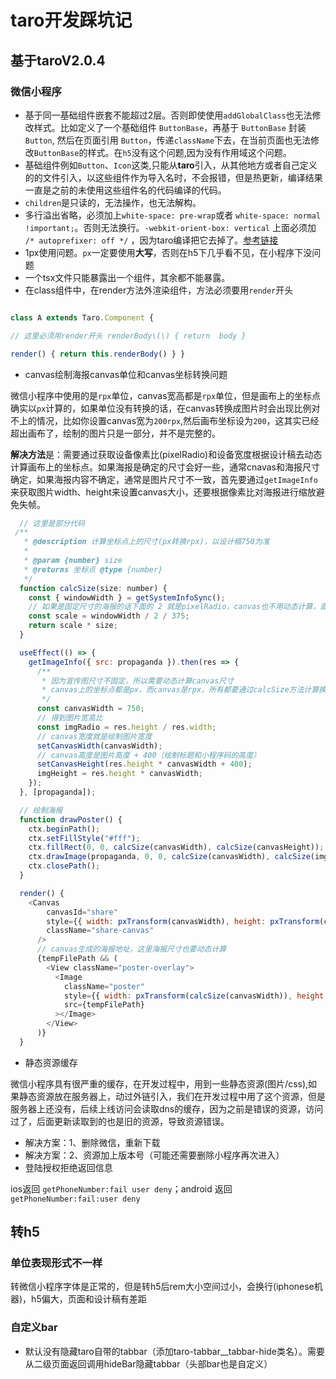 # taro开发踩坑记

## 基于taroV2.0.4

### 微信小程序

* 基于同一基础组件嵌套不能超过2层。否则即使使用`addGlobalClass`也无法修改样式。比如定义了一个基础组件 `ButtonBase`，再基于 `ButtonBase` 封装 `Button`, 然后在页面引用 `Button`，传递`className`下去，在当前页面也无法修改`ButtonBase`的样式。在`h5`没有这个问题,因为没有作用域这个问题。
* 基础组件例如`Button`、`Icon`这类,只能从**taro**引入，从其他地方或者自己定义的的文件引入，以这些组件作为导入名时，不会报错，但是热更新，编译结果一直是之前的未使用这些组件名的代码编译的代码。
* `children`是只读的，无法操作，也无法解构。
* 多行溢出省略，必须加上`white-space: pre-wrap`或者 `white-space: normal !important;`。否则无法换行。`-webkit-orient-box: vertical` 上面必须加 `/* autoprefixer: off */` ，因为taro编译把它去掉了。[参考链接](https://stackoverflow.com/questions/46152850/webkit-box-orient-styling-disappears-from-styling)
* 1px使用问题。`px`一定要使用**大写**，否则在h5下几乎看不见，在小程序下没问题
* 一个tsx文件只能暴露出一个组件，其余都不能暴露。
* 在class组件中，在render方法外渲染组件，方法必须要用`render`开头

```javascript

class A extends Taro.Component {

// 这里必须用render开头 renderBody\(\) { return  body }

render() { return this.renderBody() } }
```

- canvas绘制海报canvas单位和canvas坐标转换问题

微信小程序中使用的是`rpx`单位，canvas宽高都是`rpx`单位，但是画布上的坐标点确实以`px`计算的，如果单位没有转换的话，在canvas转换成图片时会出现比例对不上的情况，比如你设置canvas宽为`200rpx`,然后画布坐标设为`200`，这其实已经超出画布了，绘制的图片只是一部分，并不是完整的。

**解决方法**是：需要通过获取设备像素比(pixelRadio)和设备宽度根据设计稿去动态计算画布上的坐标点。如果海报是确定的尺寸会好一些，通常cnavas和海报尺寸确定，如果海报内容不确定，通常是图片尺寸不一致，首先要通过`getImageInfo`来获取图片width、height来设置canvas大小，还要根据像素比对海报进行缩放避免失帧。

```javascript
  // 这里是部分代码
 /**
   * @description 计算坐标点上的尺寸(px转换rpx)，以设计稿750为准
   *
   * @param {number} size
   * @returns 坐标点 @type {number}
   */
  function calcSize(size: number) {
    const { windowWidth } = getSystemInfoSync();
    // 如果是固定尺寸的海报的话下面的 2 就是pixelRadio，canvas也不用动态计算，直接计算坐标点来适配就好了
    const scale = windowWidth / 2 / 375;
    return scale * size;
  }

  useEffect(() => {
    getImageInfo({ src: propaganda }).then(res => {
      /**
       * 因为宣传图尺寸不固定，所以需要动态计算canvas尺寸
       * canvas上的坐标点都是px，而canvas是rpx，所有都要通过calcSize方法计算换成rpx的尺寸才对得上
       */
      const canvasWidth = 750;
      // 得到图片宽高比
      const imgRadio = res.height / res.width;
      // canvas宽度就是绘制图片宽度
      setCanvasWidth(canvasWidth);
      // canvas高度是图片高度 + 400（绘制标题和小程序码的高度）
      setCanvasHeight(res.height * canvasWidth + 400);
      imgHeight = res.height * canvasWidth;
    });
  }, [propaganda]);

  // 绘制海报
  function drawPoster() {
    ctx.beginPath();
    ctx.setFillStyle("#fff");
    ctx.fillRect(0, 0, calcSize(canvasWidth), calcSize(canvasHeight));
    ctx.drawImage(propaganda, 0, 0, calcSize(canvasWidth), calcSize(imgHeight));
    ctx.closePath();
  }

  render() {
    <Canvas
        canvasId="share"
        style={{ width: pxTransform(canvasWidth), height: pxTransform(canvasHeight) }}
        className="share-canvas"
      />
      // canvas生成的海报地址，这里海报尺寸也要动态计算
      {tempFilePath && (
        <View className="poster-overlay">
          <Image
            className="poster"
            style={{ width: pxTransform(calcSize(canvasWidth)), height: pxTransform(calcSize(canvasHeight)) }}
            src={tempFilePath}
          ></Image>
        </View>
      )}
  }
```

* 静态资源缓存

微信小程序具有很严重的缓存，在开发过程中，用到一些静态资源\(图片/css\),如果静态资源放在服务器上，动过外链引入，我们在开发过程中用了这个资源，但是服务器上还没有，后续上线访问会读取dns的缓存，因为之前是错误的资源，访问过了，后面更新读取到的也是旧的资源，导致资源错误。

* 解决方案：1、删除微信，重新下载
* 解决方案：2、资源加上版本号（可能还需要删除小程序再次进入）
* 登陆授权拒绝返回信息

ios返回 `getPhoneNumber:fail user deny`；android 返回 `getPhoneNumber:fail:user deny`

## 转h5

### 单位表现形式不一样

转微信小程序字体是正常的，但是转h5后rem大小空间过小，会换行\(iphonese机器\)，h5偏大，页面和设计稿有差距

### 自定义bar

* 默认没有隐藏taro自带的tabbar（添加taro-tabbar\_\_tabbar-hide类名）。需要从二级页面返回调用hideBar隐藏tabbar（头部bar也是自定义）


